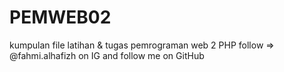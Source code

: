 # PEMWEB02
kumpulan file latihan &amp; tugas pemrograman web 2 PHP
follow => @fahmi.alhafizh on IG and follow me on GitHub
